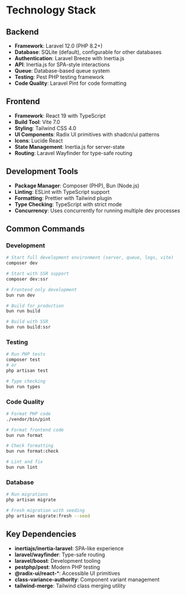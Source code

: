 # Technology Stack

## Backend
- **Framework**: Laravel 12.0 (PHP 8.2+)
- **Database**: SQLite (default), configurable for other databases
- **Authentication**: Laravel Breeze with Inertia.js
- **API**: Inertia.js for SPA-style interactions
- **Queue**: Database-based queue system
- **Testing**: Pest PHP testing framework
- **Code Quality**: Laravel Pint for code formatting

## Frontend
- **Framework**: React 19 with TypeScript
- **Build Tool**: Vite 7.0
- **Styling**: Tailwind CSS 4.0
- **UI Components**: Radix UI primitives with shadcn/ui patterns
- **Icons**: Lucide React
- **State Management**: Inertia.js for server-state
- **Routing**: Laravel Wayfinder for type-safe routing

## Development Tools
- **Package Manager**: Composer (PHP), Bun (Node.js)
- **Linting**: ESLint with TypeScript support
- **Formatting**: Prettier with Tailwind plugin
- **Type Checking**: TypeScript with strict mode
- **Concurrency**: Uses concurrently for running multiple dev processes

## Common Commands

### Development
```bash
# Start full development environment (server, queue, logs, vite)
composer dev

# Start with SSR support
composer dev:ssr

# Frontend only development
bun run dev

# Build for production
bun run build

# Build with SSR
bun run build:ssr
```

### Testing
```bash
# Run PHP tests
composer test
# or
php artisan test

# Type checking
bun run types
```

### Code Quality
```bash
# Format PHP code
./vendor/bin/pint

# Format frontend code
bun run format

# Check formatting
bun run format:check

# Lint and fix
bun run lint
```

### Database
```bash
# Run migrations
php artisan migrate

# Fresh migration with seeding
php artisan migrate:fresh --seed
```

## Key Dependencies
- **inertiajs/inertia-laravel**: SPA-like experience
- **laravel/wayfinder**: Type-safe routing
- **laravel/boost**: Development tooling
- **pestphp/pest**: Modern PHP testing
- **@radix-ui/react-***: Accessible UI primitives
- **class-variance-authority**: Component variant management
- **tailwind-merge**: Tailwind class merging utility